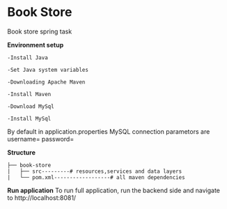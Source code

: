 # Book Store
Book store spring task

**Environment setup**

    -Install Java

    -Set Java system variables

    -Downloading Apache Maven

    -Install Maven

    -Download MySql

    -Install MySql

By default in application.properties MySQL connection parametors are username= password=

**Structure**


    ├── book-store
    |   ├── src---------# resources,services and data layers
    |   └── pom.xml------------------# all maven dependencies

**Run application**
To run full application, run the backend side and navigate to http://localhost:8081/


